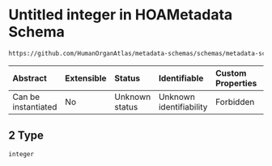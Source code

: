 # Untitled integer in HOAMetadata Schema

```txt
https://github.com/HumanOrganAtlas/metadata-schemas/schemas/metadata-schemas.json#/properties/shape/prefixItems/2
```



| Abstract            | Extensible | Status         | Identifiable            | Custom Properties | Additional Properties | Access Restrictions | Defined In                                                                   |
| :------------------ | :--------- | :------------- | :---------------------- | :---------------- | :-------------------- | :------------------ | :--------------------------------------------------------------------------- |
| Can be instantiated | No         | Unknown status | Unknown identifiability | Forbidden         | Allowed               | none                | [metadata-schema.json\*](../out/metadata-schema.json "open original schema") |

## 2 Type

`integer`
